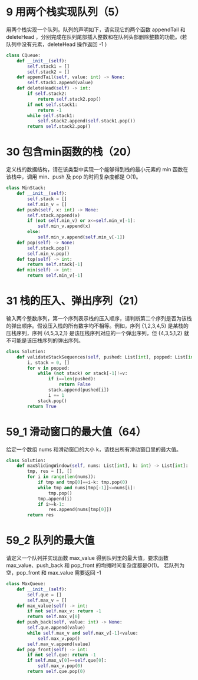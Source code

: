 # 9 用两个栈实现队列（5）
用两个栈实现一个队列。队列的声明如下，请实现它的两个函数 appendTail 和 deleteHead ，分别完成在队列尾部插入整数和在队列头部删除整数的功能。(若队列中没有元素，deleteHead 操作返回 -1 )
```python
class CQueue:
    def __init__(self):
        self.stack1 = []
        self.stack2 = []
    def appendTail(self, value: int) -> None:
        self.stack1.append(value)
    def deleteHead(self) -> int:
        if self.stack2:
            return self.stack2.pop()
        if not self.stack1:
            return -1
        while self.stack1:
            self.stack2.append(self.stack1.pop())
        return self.stack2.pop()
```
# 30 包含min函数的栈（20）
定义栈的数据结构，请在该类型中实现一个能够得到栈的最小元素的 min 函数在该栈中，调用 min、push 及 pop 的时间复杂度都是 O(1)。
```python
class MinStack:
    def __init__(self):
        self.stack = []
        self.min_v = []
    def push(self, x: int) -> None:
        self.stack.append(x)
        if (not self.min_v) or x<=self.min_v[-1]:
            self.min_v.append(x)
        else:
            self.min_v.append(self.min_v[-1])
    def pop(self) -> None:
        self.stack.pop()
        self.min_v.pop()
    def top(self) -> int:
        return self.stack[-1]
    def min(self) -> int:
        return self.min_v[-1]
```
# 31 栈的压入、弹出序列（21）
输入两个整数序列，第一个序列表示栈的压入顺序，请判断第二个序列是否为该栈的弹出顺序。假设压入栈的所有数字均不相等。例如，序列 {1,2,3,4,5} 是某栈的压栈序列，序列 {4,5,3,2,1} 是该压栈序列对应的一个弹出序列，但 {4,3,5,1,2} 就不可能是该压栈序列的弹出序列。
```python
class Solution:
    def validateStackSequences(self, pushed: List[int], popped: List[int]) -> bool:
        i, stack = 0, []
        for v in popped:
            while (not stack) or stack[-1]!=v:
                if i==len(pushed):
                    return False
                stack.append(pushed[i])
                i += 1
            stack.pop()
        return True
```
# 59_1 滑动窗口的最大值（64）
给定一个数组 nums 和滑动窗口的大小 k，请找出所有滑动窗口里的最大值。
```python
class Solution:
    def maxSlidingWindow(self, nums: List[int], k: int) -> List[int]:
        tmp, res = [], []
        for i in range(len(nums)):
            if tmp and tmp[0]==i-k: tmp.pop(0)
            while tmp and nums[tmp[-1]]<=nums[i]:
                tmp.pop()
            tmp.append(i)
            if i>=k-1:
                res.append(nums[tmp[0]])
        return res
```
# 59_2 队列的最大值
请定义一个队列并实现函数 max_value 得到队列里的最大值，要求函数max_value、push_back 和 pop_front 的均摊时间复杂度都是O(1)。
若队列为空，pop_front 和 max_value 需要返回 -1
```python
class MaxQueue:
    def __init__(self):
        self.que = []
        self.max_v = []
    def max_value(self) -> int:
        if not self.max_v: return -1
        return self.max_v[0]
    def push_back(self, value: int) -> None:
        self.que.append(value)
        while self.max_v and self.max_v[-1]<value:
            self.max_v.pop()
        self.max_v.append(value)
    def pop_front(self) -> int:
        if not self.que: return -1
        if self.max_v[0]==self.que[0]:
            self.max_v.pop(0)
        return self.que.pop(0)
```